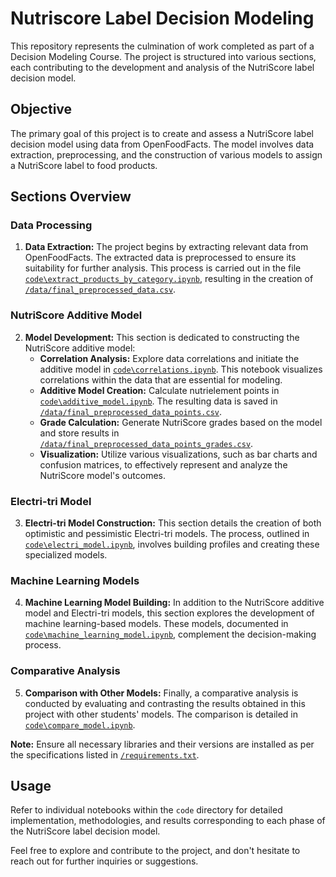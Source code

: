 # Nutriscore Label Decision Modeling

This repository represents the culmination of work completed as part of a Decision Modeling Course. The project is structured into various sections, each contributing to the development and analysis of the NutriScore label decision model.

## Objective
The primary goal of this project is to create and assess a NutriScore label decision model using data from OpenFoodFacts. The model involves data extraction, preprocessing, and the construction of various models to assign a NutriScore label to food products.

## Sections Overview

### Data Processing
1. **Data Extraction:** The project begins by extracting relevant data from OpenFoodFacts. The extracted data is preprocessed to ensure its suitability for further analysis. This process is carried out in the file [`code\extract_products_by_category.ipynb`](code/extract_products_by_category.ipynb), resulting in the creation of [`/data/final_preprocessed_data.csv`](data/final_preprocessed_data.csv).

### NutriScore Additive Model
2. **Model Development:** This section is dedicated to constructing the NutriScore additive model:
   - **Correlation Analysis:** Explore data correlations and initiate the additive model in [`code\correlations.ipynb`](code/correlations.ipynb). This notebook visualizes correlations within the data that are essential for modeling.
   - **Additive Model Creation:** Calculate nutrielement points in [`code\additive_model.ipynb`](code/additive_model.ipynb). The resulting data is saved in [`/data/final_preprocessed_data_points.csv`](data/final_preprocessed_data_points.csv).
   - **Grade Calculation:** Generate NutriScore grades based on the model and store results in [`/data/final_preprocessed_data_points_grades.csv`](data/final_preprocessed_data_points_grades.csv).
   - **Visualization:** Utilize various visualizations, such as bar charts and confusion matrices, to effectively represent and analyze the NutriScore model's outcomes.

### Electri-tri Model
3. **Electri-tri Model Construction:** This section details the creation of both optimistic and pessimistic Electri-tri models. The process, outlined in [`code\electri_model.ipynb`](code/electri_model.ipynb), involves building profiles and creating these specialized models.

### Machine Learning Models
4. **Machine Learning Model Building:** In addition to the NutriScore additive model and Electri-tri models, this section explores the development of machine learning-based models. These models, documented in [`code\machine_learning_model.ipynb`](code/machine_learning_model.ipynb), complement the decision-making process.

### Comparative Analysis
5. **Comparison with Other Models:** Finally, a comparative analysis is conducted by evaluating and contrasting the results obtained in this project with other students' models. The comparison is detailed in [`code\compare_model.ipynb`](code/compare_model.ipynb).

**Note:** Ensure all necessary libraries and their versions are installed as per the specifications listed in [`/requirements.txt`](requirements.txt).

## Usage
Refer to individual notebooks within the `code` directory for detailed implementation, methodologies, and results corresponding to each phase of the NutriScore label decision model.

Feel free to explore and contribute to the project, and don't hesitate to reach out for further inquiries or suggestions.
